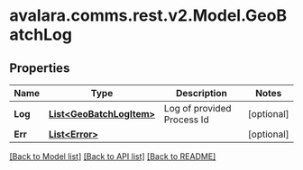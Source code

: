 
# avalara.comms.rest.v2.Model.GeoBatchLog

## Properties

Name | Type | Description | Notes
------------ | ------------- | ------------- | -------------
**Log** | [**List&lt;GeoBatchLogItem&gt;**](GeoBatchLogItem.md) | Log of provided Process Id | [optional] 
**Err** | [**List&lt;Error&gt;**](Error.md) |  | [optional] 

[[Back to Model list]](../README.md#documentation-for-models)
[[Back to API list]](../README.md#documentation-for-api-endpoints)
[[Back to README]](../README.md)

